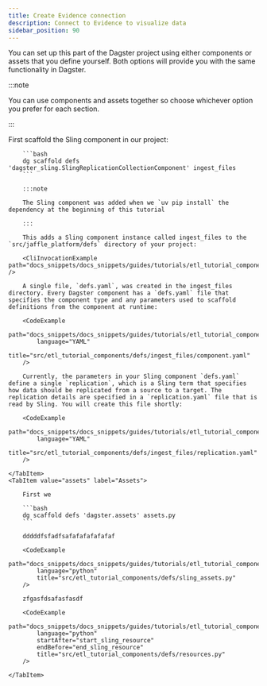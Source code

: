 ```yaml
---
title: Create Evidence connection
description: Connect to Evidence to visualize data
sidebar_position: 90
---
```


You can set up this part of the Dagster project using either components or assets that you define yourself. Both options will provide you with the same functionality in Dagster.

:::note

You can use components and assets together so choose whichever option you prefer for each section.

:::

<Tabs>
    <TabItem value="components" label="Components">
        First scaffold the Sling component in our project:

        ```bash
        dg scaffold defs 'dagster_sling.SlingReplicationCollectionComponent' ingest_files
        ```

        :::note

        The Sling component was added when we `uv pip install` the dependency at the beginning of this tutorial

        :::

        This adds a Sling component instance called ingest_files to the `src/jaffle_platform/defs` directory of your project:

        <CliInvocationExample path="docs_snippets/docs_snippets/guides/tutorials/etl_tutorial_components/src/etl_tutorial_components/defs/ingest_files/tree.txt" />

        A single file, `defs.yaml`, was created in the ingest_files directory. Every Dagster component has a `defs.yaml` file that specifies the component type and any parameters used to scaffold definitions from the component at runtime:

        <CodeExample
            path="docs_snippets/docs_snippets/guides/tutorials/etl_tutorial_components/src/etl_tutorial_components/defs/ingest_files/component.yaml"
            language="YAML"
            title="src/etl_tutorial_components/defs/ingest_files/component.yaml"
        />

        Currently, the parameters in your Sling component `defs.yaml` define a single `replication`, which is a Sling term that specifies how data should be replicated from a source to a target. The replication details are specified in a `replication.yaml` file that is read by Sling. You will create this file shortly:

        <CodeExample
            path="docs_snippets/docs_snippets/guides/tutorials/etl_tutorial_components/src/etl_tutorial_components/defs/ingest_files/replication.yaml"
            language="YAML"
            title="src/etl_tutorial_components/defs/ingest_files/replication.yaml"
        />

    </TabItem>
    <TabItem value="assets" label="Assets">

        First we 

        ```bash
        dg scaffold defs 'dagster.assets' assets.py
        ```

        dddddfsfadfsafafafafafafaf

        <CodeExample
            path="docs_snippets/docs_snippets/guides/tutorials/etl_tutorial_components/src/etl_tutorial_components/defs/sling_assets.py"
            language="python"
            title="src/etl_tutorial_components/defs/sling_assets.py"
        />

        zfgasfdsafasfasdf

        <CodeExample
            path="docs_snippets/docs_snippets/guides/tutorials/etl_tutorial_components/_int/resources.py"
            language="python"
            startAfter="start_sling_resource"
            endBefore="end_sling_resource"
            title="src/etl_tutorial_components/defs/resources.py"
        />

    </TabItem>
</Tabs>

